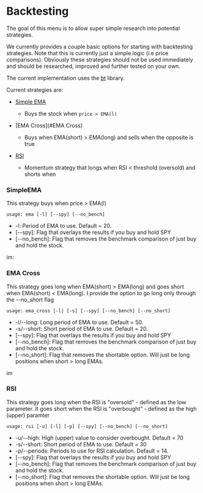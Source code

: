 # Backtesting
The goal of this menu is to allow super simple research into potential strategies.

We currently provides a couple basic options for starting with backtesting strategies.  Note that this is currently just a 
simple logic (i.e price comparisons).  Obviously these strategies should not be used immediately and should be researched, 
improved and further tested on your own.  

The current implementation uses the [bt](#http://pmorissette.github.io/bt/index.html) library.

Current strategies are:
* [Simple EMA](#SimpleEMA)
  * Buys the stock when `price > EMA(l)`
    
* [EMA Cross](#EMA Cross)    
    * Buys when EMA(short) > EMA(long) and sells when the opposite is true
    
* [RSI](#RSI)
    * Momentum strategy that longs when RSI < threshold (oversold) and shorts when

### SimpleEMA <a name="SimpleEMA"></a>
This strategy buys when price > EMA(l)
````
usage: ema [-l] [--spy] [--no_bench]
````
* -l: Period of EMA to use.  Default = 20.
* [--spy]: Flag that overlays the results if you buy and hold SPY
* [--no_bench]: Flag that removes the benchmark comparison of just buy and hold the stock.

im:

### EMA Cross <a name="EMA Cross"></a>
This strategy goes long when EMA(short) > EMA(long) and goes short when 
EMA(short) < EMA(long).  I provide the option to go long only through the --no_short flag

````
usage: ema_cross [-l] [-s] [--spy] [--no_bench] [--no_short] 
````
* -l/--long: Long period of EMA to use. Default = 50.
* -s/--short: Short period of EMA to use. Default = 20.
* [--spy]: Flag that overlays the results if you buy and hold SPY
* [--no_bench]: Flag that removes the benchmark comparison of just buy and hold the stock.
* [--no_short]: Flag that removes the shortable option.  Will just be long positions when short > long EMAs.

im
### RSI <a name="RSI"></a>
This strategy goes long when the RSI is "oversold" - defined as the low parameter.  It goes short when
the RSI is "overbought" - defined as the high (upper) paramter
````
usage: rsi [-u] [-l] [-p] [--spy] [--no_bench] [--no_short] 
````
* -u/--high: High (upper) value  to consider overbought.  Default = 70
* -s/--short: Short period of EMA to use.  Default = 30
* -p/--periods: Periods to use for RSI calculation.  Default = 14.
* [--spy]: Flag that overlays the results if you buy and hold SPY
* [--no_bench]: Flag that removes the benchmark comparison of just buy and hold the stock.
* [--no_short]: Flag that removes the shortable option.  Will just be long positions when short > long EMAs.



